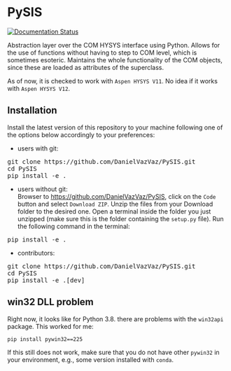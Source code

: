 # PySIS

[![Documentation Status](https://readthedocs.org/projects/pysis-doc/badge/?version=latest)](https://pysis-doc.readthedocs.io/en/latest/?badge=latest)

Abstraction layer over the COM HYSYS interface using Python. Allows for the use of functions without having to step to COM level, which is sometimes esoteric. Maintains the whole functionality of the COM objects, since these are loaded as attributes of the superclass.

As of now, it is checked to work with `Aspen HYSYS V11`. No idea if it works with `Aspen HYSYS V12`.

## Installation

Install the latest version of this repository to your machine following one of the options below accordingly to your preferences:

- users with git:<br/>
<pre>git clone https://github.com/DanielVazVaz/PySIS.git
cd PySIS
pip install -e .
</pre>

- users without git:<br/>
Browser to https://github.com/DanielVazVaz/PySIS, click on the `Code` button and select `Download ZIP`. Unzip the files from your Download folder to the desired one. Open a terminal inside the folder you just unzipped (make sure this is the folder containing the `setup.py` file). Run the following command in the terminal:
<pre>
pip install -e .
</pre>

- contributors:<br/>
<pre>git clone https://github.com/DanielVazVaz/PySIS.git
cd PySIS
pip install -e .[dev]
</pre>

## win32 DLL problem

Right now, it looks like for Python 3.8. there are problems with the `win32api` package. This worked for me:

```
pip install pywin32==225
```

If this still does not work, make sure that you do not have other `pywin32` in your environment, e.g., some version installed with `conda`.
